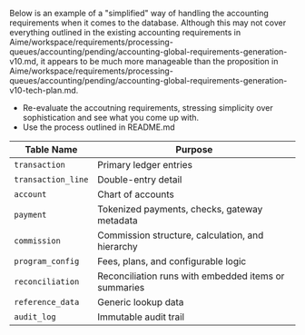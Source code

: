 Below is an example of a "simplified" way of handling the accounting requirements when it comes to the database.
Although this may not cover everything outlined in the existing accounting requirements in Aime/workspace/requirements/processing-queues/accounting/pending/accounting-global-requirements-generation-v10.md, it appears to be much more manageable than the proposition in Aime/workspace/requirements/processing-queues/accounting/pending/accounting-global-requirements-generation-v10-tech-plan.md.
- Re-evaluate the accoutning requirements, stressing simplicity over sophistication and see what you come up with.
- Use the process outlined in README.md

| Table Name         | Purpose                                              |
| ------------------ | ---------------------------------------------------- |
| `transaction`      | Primary ledger entries                               |
| `transaction_line` | Double-entry detail                                  |
| `account`          | Chart of accounts                                    |
| `payment`          | Tokenized payments, checks, gateway metadata         |
| `commission`       | Commission structure, calculation, and hierarchy     |
| `program_config`   | Fees, plans, and configurable logic                  |
| `reconciliation`   | Reconciliation runs with embedded items or summaries |
| `reference_data`   | Generic lookup data                                  |
| `audit_log`        | Immutable audit trail                                |

